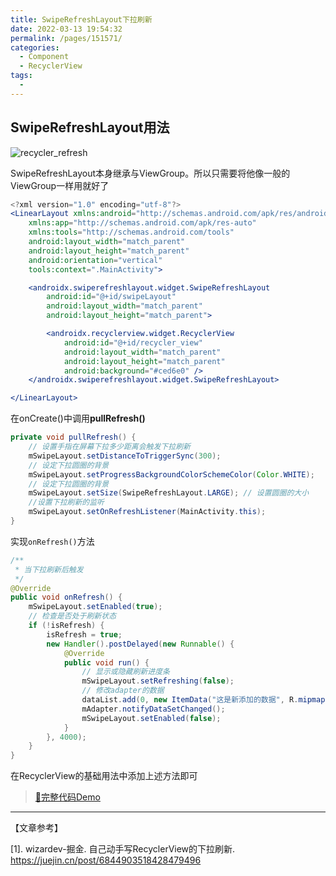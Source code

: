 ```yaml
---
title: SwipeRefreshLayout下拉刷新
date: 2022-03-13 19:54:32
permalink: /pages/151571/
categories:
  - Component
  - RecyclerView
tags:
  - 
---
```


## SwipeRefreshLayout用法

![recycler_refresh](https://iqqcode-blog.oss-cn-beijing.aliyuncs.com/img-2021-later/202203121838345.gif)

SwipeRefreshLayout本身继承与ViewGroup。所以只需要将他像一般的ViewGroup一样用就好了

```jsx
<?xml version="1.0" encoding="utf-8"?>
<LinearLayout xmlns:android="http://schemas.android.com/apk/res/android"
    xmlns:app="http://schemas.android.com/apk/res-auto"
    xmlns:tools="http://schemas.android.com/tools"
    android:layout_width="match_parent"
    android:layout_height="match_parent"
    android:orientation="vertical"
    tools:context=".MainActivity">

    <androidx.swiperefreshlayout.widget.SwipeRefreshLayout
        android:id="@+id/swipeLayout"
        android:layout_width="match_parent"
        android:layout_height="match_parent">

        <androidx.recyclerview.widget.RecyclerView
            android:id="@+id/recycler_view"
            android:layout_width="match_parent"
            android:layout_height="match_parent"
            android:background="#ced6e0" />
    </androidx.swiperefreshlayout.widget.SwipeRefreshLayout>

</LinearLayout>
```

在onCreate()中调用**pullRefresh()**

```java
private void pullRefresh() {
    // 设置手指在屏幕下拉多少距离会触发下拉刷新
    mSwipeLayout.setDistanceToTriggerSync(300);
    // 设定下拉圆圈的背景
    mSwipeLayout.setProgressBackgroundColorSchemeColor(Color.WHITE);
    // 设定下拉圆圈的背景
    mSwipeLayout.setSize(SwipeRefreshLayout.LARGE); // 设置圆圈的大小
    //设置下拉刷新的监听
    mSwipeLayout.setOnRefreshListener(MainActivity.this);
}
```

实现`onRefresh()`方法

```java
/**
 * 当下拉刷新后触发
 */
@Override
public void onRefresh() {
    mSwipeLayout.setEnabled(true);
    // 检查是否处于刷新状态
    if (!isRefresh) {
        isRefresh = true;
        new Handler().postDelayed(new Runnable() {
            @Override
            public void run() {
                // 显示或隐藏刷新进度条
                mSwipeLayout.setRefreshing(false);
                // 修改adapter的数据
                dataList.add(0, new ItemData("这是新添加的数据", R.mipmap.ic_launcher));
                mAdapter.notifyDataSetChanged();
                mSwipeLayout.setEnabled(false);
            }
        }, 4000);
    }
}
```

在RecyclerView的基础用法中添加上述方法即可

> [🧱完整代码Demo](https://github.com/IQQcode/MobileCoding/tree/main/Android-Core/03-Components/RecyclerView/RefreshAndLoad/RCLoadAndRefresh/02refresh)





---

【文章参考】

[1]. wizardev-掘金. 自己动手写RecyclerView的下拉刷新. https://juejin.cn/post/6844903518428479496

